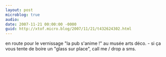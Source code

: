 ```yaml
---
layout: post
microblog: true
audio: 
date: 2007-11-21 00:00:00 -0000
guid: http://xtof.micro.blog/2007/11/21/t432624302.html
---
```

en route pour le vernissage "la pub s'anime !" au musée arts déco. - si ça vous tente de boire un "glass sur place", call me / drop a sms.
